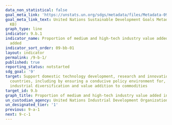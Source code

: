```yaml
---
data_non_statistical: false
goal_meta_link: 'https://unstats.un.org/sdgs/metadata/files/Metadata-09-0B-01.pdf '
goal_meta_link_text: United Nations Sustainable Development Goals Metadata (PDF 332
  KB)
graph_type: line
indicator: 9.b.1
indicator_name: Proportion of medium and high-tech industry value added in total value
  added
indicator_sort_order: 09-bb-01
layout: indicator
permalink: /9-b-1/
published: true
reporting_status: notstarted
sdg_goal: '9'
target: Support domestic technology development, research and innovation in developing
  countries, including by ensuring a conducive policy environment for, inter alia,
  industrial diversification and value addition to commodities
target_id: 9.b
graph_title: Proportion of medium and high-tech industry value added in total value added
un_custodian_agency: United Nations Industrial Development Organization (UNIDO)
un_designated_tier: '1'
previous: 9-a-1
next: 9-c-1
---
```

